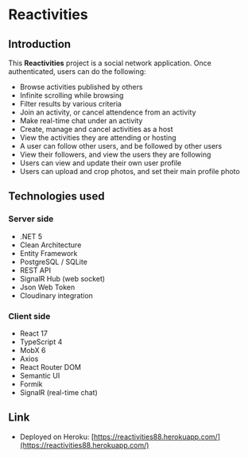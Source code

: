 # Reactivities

## Introduction
This **Reactivities** project is a social network application. Once authenticated, users can do the following:
- Browse activities published by others
- Infinite scrolling while browsing
- Filter results by various criteria
- Join an activity, or cancel attendence from an activity
- Make real-time chat under an activity
- Create, manage and cancel activities as a host
- View the activities they are attending or hosting
- A user can follow other users, and be followed by other users
- View their followers, and view the users they are following
- Users can view and update their own user profile
- Users can upload and crop photos, and set their main profile photo

## Technologies used
### Server side
- .NET 5
- Clean Architecture
- Entity Framework
- PostgreSQL / SQLite
- REST API
- SignalR Hub (web socket)
- Json Web Token
- Cloudinary integration
### Client side
- React 17
- TypeScript 4
- MobX 6
- Axios
- React Router DOM
- Semantic UI
- Formik
- SignalR (real-time chat)



## Link
- Deployed on Heroku: [https://reactivities88.herokuapp.com/](https://reactivities88.herokuapp.com/)